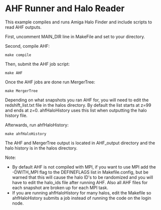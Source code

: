 # AHF Runner and Halo Reader

This example compiles and runs Amiga Halo Finder and include scripts to read AHF outputs.

First, uncomment MAIN_DIR line in MakeFile and set to your directory.

Second, compile AHF:
```console
make compile
```

Then, submit the AHF job script:
```console
make AHF
```

Once the AHF jobs are done run MergerTree:
```console
make MergerTree
```

Depending on what snapshots you ran AHF for, you will need to edit the redshift_list.txt file in the halos directory. By default the list starts at z=99 and ends at z=0. ahfHaloHistory uses this list when outputting the halo history file.

Afterwards, run ahfHaloHistory:
```console
make ahfHaloHistory
```

The AHF and MergerTree output is located in AHF_output directory and the halo history is in the halos directory.

Note:
- By default AHF is not compiled with MPI, if you want to use MPI add the -DWITH_MPI flag to the DEFINEFLAGS list in Makefile.config, but be warned that this will cause the halo ID's to be randomized and you will have to edit the halo_ids file after running AHF. Also all AHF files for each snapshot are broken up for each MPI task.
- If you are running ahfHaloHistory for many halos, edit the Makefile so ahfHaloHistory submits a job instead of running the code on the login node.


